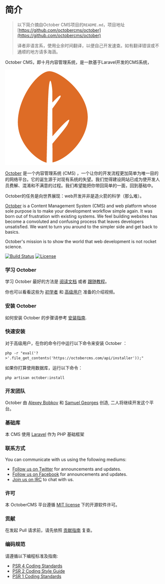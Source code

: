 # 简介


> 以下简介摘自October CMS项目的```README.md```，项目地址 [https://github.com/octobercms/october](https://github.com/octobercms/october)
> 
> 译者非语言系，使用业余时间翻译，以便自己开发速查。如有翻译错误或不通顺的地方请多海涵。

October CMS，即十月内容管理系统，是一款基于Laravel开发的CMS系统，

![October](https://github.com/octobercms/october/blob/master/themes/demo/assets/images/october.png?raw=true)

[October](http://octobercms.com) 是一个内容管理系统 (CMS) ，一个让你的开发流程更加简单为唯一目的的网络平台。它的诞生源于对现有系统的失望。我们觉得建设网站已成为使开发人员费解、混淆和不满意的过程。我们希望能把你带回简单的一面，回到基础中。

October的任务是向世界展现：web开发并非是造火箭的科学（那么难）。

[October](http://octobercms.com) is a Content Management System (CMS) and web platform whose sole purpose is to make your development workflow simple again. It was born out of frustration with existing systems. We feel building websites has become a convoluted and confusing process that leaves developers unsatisfied. We want to turn you around to the simpler side and get back to basics.

October's mission is to show the world that web development is not rocket science.

[![Build Status](https://travis-ci.org/octobercms/october.svg?branch=develop)](https://travis-ci.org/octobercms/october)
[![License](https://poser.pugx.org/october/october/license.svg)](https://packagist.org/packages/october/october)

### 学习 October

学习 October 最好的方法是  [阅读文档](http://octobercms.com/docs) 或者 [跟随教程](http://octobercms.com/support/articles/tutorials)。

你也可以看看这些为 [初学者](https://vimeo.com/79963873) 和 [高级用户](https://vimeo.com/172202661) 准备的介绍视频。

### 安装 October

如何安装 October 的步骤请参考 [安装指南](http://octobercms.com/docs/setup/installation).

### 快速安装

对于高级用户，在你的命令行中运行以下命令来安装 October ：

```shell
php -r "eval('?>'.file_get_contents('https://octobercms.com/api/installer'));"
```

如果你打算使用数据库，运行以下命令：

```shell
php artisan october:install
```

### 开发团队

October 由 [Alexey Bobkov](http://ca.linkedin.com/pub/aleksey-bobkov/2b/ba0/232) 和 [Samuel Georges](http://au.linkedin.com/pub/sam-georges/31/641/a9) 创造, 二人将继续开发这个平台。

### 基础库

本 CMS 使用 [Laravel](http://laravel.com) 作为 PHP 基础框架

### 联系方式

You can communicate with us using the following mediums:

* [Follow us on Twitter](http://twitter.com/octobercms) for announcements and updates.
* [Follow us on Facebook](http://facebook.com/octobercms) for announcements and updates.
* [Join us on IRC](http://octobercms.com/chat) to chat with us.

### 许可

本 OctoberCMS 平台遵循 [MIT license](http://opensource.org/licenses/MIT) 下的开源软件许可。

### 贡献

在发起 Pull 请求前，请先依照 [贡献指南](CONTRIBUTING.md) 复查。

### 编码规范

请遵循以下编程标准及指南:

* [PSR 4 Coding Standards](https://github.com/php-fig/fig-standards/blob/master/accepted/PSR-4-autoloader.md)
* [PSR 2 Coding Style Guide](https://github.com/php-fig/fig-standards/blob/master/accepted/PSR-2-coding-style-guide.md)
* [PSR 1 Coding Standards](https://github.com/php-fig/fig-standards/blob/master/accepted/PSR-1-basic-coding-standard.md)
